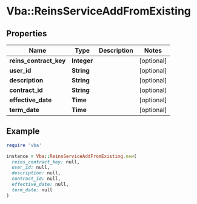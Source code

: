# Vba::ReinsServiceAddFromExisting

## Properties

| Name | Type | Description | Notes |
| ---- | ---- | ----------- | ----- |
| **reins_contract_key** | **Integer** |  | [optional] |
| **user_id** | **String** |  | [optional] |
| **description** | **String** |  | [optional] |
| **contract_id** | **String** |  | [optional] |
| **effective_date** | **Time** |  | [optional] |
| **term_date** | **Time** |  | [optional] |

## Example

```ruby
require 'vba'

instance = Vba::ReinsServiceAddFromExisting.new(
  reins_contract_key: null,
  user_id: null,
  description: null,
  contract_id: null,
  effective_date: null,
  term_date: null
)
```

